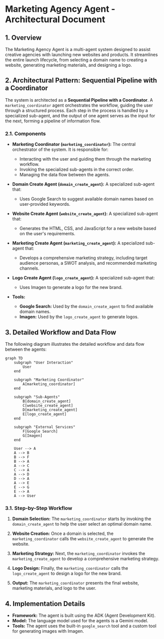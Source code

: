 # Marketing Agency Agent - Architectural Document

## 1. Overview

The Marketing Agency Agent is a multi-agent system designed to assist creative agencies with launching new websites and products. It streamlines the entire launch lifecycle, from selecting a domain name to creating a website, generating marketing materials, and designing a logo.

## 2. Architectural Pattern: Sequential Pipeline with a Coordinator

The system is architected as a **Sequential Pipeline with a Coordinator**. A `marketing_coordinator` agent orchestrates the workflow, guiding the user through a structured process. Each step in the process is handled by a specialized sub-agent, and the output of one agent serves as the input for the next, forming a pipeline of information flow.

### 2.1. Components

*   **Marketing Coordinator (`marketing_coordinator`):** The central orchestrator of the system. It is responsible for:
    *   Interacting with the user and guiding them through the marketing workflow.
    *   Invoking the specialized sub-agents in the correct order.
    *   Managing the data flow between the agents.

*   **Domain Create Agent (`domain_create_agent`):** A specialized sub-agent that:
    *   Uses Google Search to suggest available domain names based on user-provided keywords.

*   **Website Create Agent (`website_create_agent`):** A specialized sub-agent that:
    *   Generates the HTML, CSS, and JavaScript for a new website based on the user's requirements.

*   **Marketing Create Agent (`marketing_create_agent`):** A specialized sub-agent that:
    *   Develops a comprehensive marketing strategy, including target audience personas, a SWOT analysis, and recommended marketing channels.

*   **Logo Create Agent (`logo_create_agent`):** A specialized sub-agent that:
    *   Uses Imagen to generate a logo for the new brand.

*   **Tools:**
    *   **Google Search:** Used by the `domain_create_agent` to find available domain names.
    *   **Imagen:** Used by the `logo_create_agent` to generate logos.

## 3. Detailed Workflow and Data Flow

The following diagram illustrates the detailed workflow and data flow between the agents:

```mermaid
graph TD
    subgraph "User Interaction"
        User
    end

    subgraph "Marketing Coordinator"
        A[marketing_coordinator]
    end

    subgraph "Sub-Agents"
        B[domain_create_agent]
        C[website_create_agent]
        D[marketing_create_agent]
        E[logo_create_agent]
    end

    subgraph "External Services"
        F[Google Search]
        G[Imagen]
    end

    User --> A
    A --> B
    B --> F
    B --> A
    A --> C
    C --> A
    A --> D
    D --> A
    A --> E
    E --> G
    E --> A
    A --> User
```

### 3.1. Step-by-Step Workflow

1.  **Domain Selection:** The `marketing_coordinator` starts by invoking the `domain_create_agent` to help the user select an optimal domain name.

2.  **Website Creation:** Once a domain is selected, the `marketing_coordinator` calls the `website_create_agent` to generate the website.

3.  **Marketing Strategy:** Next, the `marketing_coordinator` invokes the `marketing_create_agent` to develop a comprehensive marketing strategy.

4.  **Logo Design:** Finally, the `marketing_coordinator` calls the `logo_create_agent` to design a logo for the new brand.

5.  **Output:** The `marketing_coordinator` presents the final website, marketing materials, and logo to the user.

## 4. Implementation Details

*   **Framework:** The agent is built using the ADK (Agent Development Kit).
*   **Model:** The language model used for the agents is a Gemini model.
*   **Tools:** The agent uses the built-in `google_search` tool and a custom tool for generating images with Imagen.
